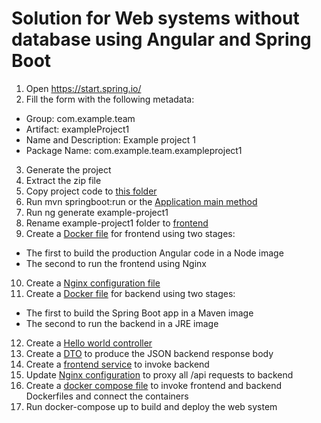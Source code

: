 # Solution for Web systems without database using Angular and Spring Boot

1. Open https://start.spring.io/
2. Fill the form with the following metadata:
 - Group: com.example.team
 - Artifact: exampleProject1
 - Name and Description: Example project 1
 - Package Name: com.example.team.exampleproject1
3. Generate the project
4. Extract the zip file 
5. Copy project code to [this folder](backend)
6. Run mvn springboot:run or the [Application main method](backend/src/main/java/com/example/team/exampleProject1/ExampleProject1Application.java)
7. Run ng generate example-project1
8. Rename example-project1 folder to [frontend](frontend)
9. Create a [Docker file](frontend/Dockerfile) for frontend using two stages:
 - The first to build the production Angular code in a Node image
 - The second to run the frontend using Nginx
10. Create a [Nginx configuration file](frontend/nginx/default.conf)
11. Create a [Docker file](backend/Dockerfile) for backend using two stages:
 - The first to build the Spring Boot app in a Maven image
 - The second to run the backend in a JRE image
12. Create a [Hello world controller](backend/src/main/java/com/example/team/exampleProject1/HelloWorldController.java)
13. Create a [DTO](backend/src/main/java/com/example/team/exampleProject1/MessageDTO.java) to produce the JSON backend response body 
14. Create a [frontend service](frontend/src/app/message.service.ts) to invoke backend
15. Update [Nginx configuration](frontend/nginx/default.conf) to proxy all /api requests to backend
16. Create a [docker compose file](docker-compose.yml) to invoke frontend and backend Dockerfiles and connect the containers 
17. Run docker-compose up to build and deploy the web system

